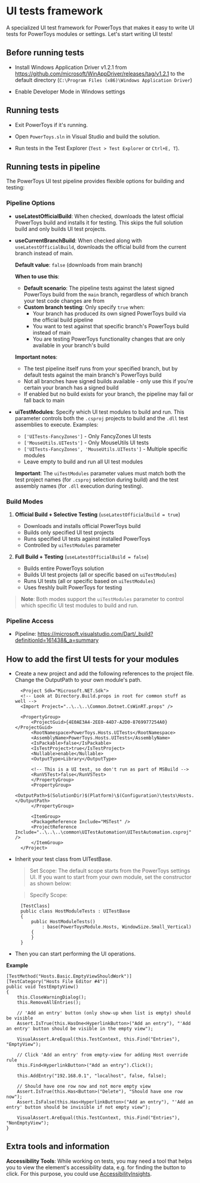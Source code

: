 # UI tests framework

 A specialized UI test framework for PowerToys that makes it easy to write UI tests for PowerToys modules or settings. Let's start writing UI tests!

## Before running tests  

- Install Windows Application Driver v1.2.1 from https://github.com/microsoft/WinAppDriver/releases/tag/v1.2.1 to the default directory (`C:\Program Files (x86)\Windows Application Driver`)

- Enable Developer Mode in Windows settings

## Running tests

- Exit PowerToys if it's running.

- Open `PowerToys.sln` in Visual Studio and build the solution.

- Run tests in the Test Explorer (`Test > Test Explorer` or `Ctrl+E, T`).

## Running tests in pipeline

The PowerToys UI test pipeline provides flexible options for building and testing:

### Pipeline Options

- **useLatestOfficialBuild**: When checked, downloads the latest official PowerToys build and installs it for testing. This skips the full solution build and only builds UI test projects.

- **useCurrentBranchBuild**: When checked along with `useLatestOfficialBuild`, downloads the official build from the current branch instead of main.

  **Default value**: `false` (downloads from main branch)
  
  **When to use this**:
  - **Default scenario**: The pipeline tests against the latest signed PowerToys build from the `main` branch, regardless of which branch your test code changes are from
  - **Custom branch testing**: Only specify `true` when:
    - Your branch has produced its own signed PowerToys build via the official build pipeline
    - You want to test against that specific branch's PowerToys build instead of main
    - You are testing PowerToys functionality changes that are only available in your branch's build
  
  **Important notes**:
  - The test pipeline itself runs from your specified branch, but by default tests against the main branch's PowerToys build
  - Not all branches have signed builds available - only use this if you're certain your branch has a signed build
  - If enabled but no build exists for your branch, the pipeline may fail or fall back to main

- **uiTestModules**: Specify which UI test modules to build and run. This parameter controls both the `.csproj` projects to build and the `.dll` test assemblies to execute. Examples:
  - `['UITests-FancyZones']` - Only FancyZones UI tests
  - `['MouseUtils.UITests']` - Only MouseUtils UI tests
  - `['UITests-FancyZones', 'MouseUtils.UITests']` - Multiple specific modules
  - Leave empty to build and run all UI test modules

  **Important**: The `uiTestModules` parameter values must match both the test project names (for `.csproj` selection during build) and the test assembly names (for `.dll` execution during testing).

### Build Modes

1. **Official Build + Selective Testing** (`useLatestOfficialBuild = true`)
   - Downloads and installs official PowerToys build
   - Builds only specified UI test projects
   - Runs specified UI tests against installed PowerToys
   - Controlled by `uiTestModules` parameter

2. **Full Build + Testing** (`useLatestOfficialBuild = false`)
   - Builds entire PowerToys solution
   - Builds UI test projects (all or specific based on `uiTestModules`)
   - Runs UI tests (all or specific based on `uiTestModules`)
   - Uses freshly built PowerToys for testing

> **Note**: Both modes support the `uiTestModules` parameter to control which specific UI test modules to build and run.

### Pipeline Access
- Pipeline: https://microsoft.visualstudio.com/Dart/_build?definitionId=161438&_a=summary

## How to add the first UI tests for your modules

- Create a new project and add the following references to the project file. Change the OutputPath to your own module's path.
  ```
    <Project Sdk="Microsoft.NET.Sdk">
    <!-- Look at Directory.Build.props in root for common stuff as well -->
    <Import Project="..\..\..\Common.Dotnet.CsWinRT.props" />

    <PropertyGroup>
        <ProjectGuid>{4E0AE3A4-2EE0-44D7-A2D0-8769977254A0}</ProjectGuid>
        <RootNamespace>PowerToys.Hosts.UITests</RootNamespace>
        <AssemblyName>PowerToys.Hosts.UITests</AssemblyName>
        <IsPackable>false</IsPackable>
        <IsTestProject>true</IsTestProject>
        <Nullable>enable</Nullable>
        <OutputType>Library</OutputType>

        <!-- This is a UI test, so don't run as part of MSBuild -->
        <RunVSTest>false</RunVSTest>
        </PropertyGroup>
        <PropertyGroup>
        <OutputPath>$(SolutionDir)$(Platform)\$(Configuration)\tests\Hosts.UITests\</OutputPath>
        </PropertyGroup>

        <ItemGroup>
        <PackageReference Include="MSTest" />
        <ProjectReference Include="..\..\..\common\UITestAutomation\UITestAutomation.csproj" />
        </ItemGroup>
    </Project>

  ```
- Inherit your test class from UITestBase.
  >Set Scope: The default scope starts from the PowerToys settings UI. If you want to start from your own module, set the constructor as shown below:
  
  >Specify Scope:
  ```
    [TestClass]
    public class HostModuleTests : UITestBase
    {
        public HostModuleTests()
            : base(PowerToysModule.Hosts, WindowSize.Small_Vertical)
        {
        }
    }
  ```

- Then you can start performing the UI operations.

**Example**
```
[TestMethod("Hosts.Basic.EmptyViewShouldWork")]
[TestCategory("Hosts File Editor #4")]
public void TestEmptyView()
{
    this.CloseWarningDialog();
    this.RemoveAllEntries();

    // 'Add an entry' button (only show-up when list is empty) should be visible
    Assert.IsTrue(this.HasOne<HyperlinkButton>("Add an entry"), "'Add an entry' button should be visible in the empty view");

    VisualAssert.AreEqual(this.TestContext, this.Find("Entries"), "EmptyView");

    // Click 'Add an entry' from empty-view for adding Host override rule
    this.Find<HyperlinkButton>("Add an entry").Click();

    this.AddEntry("192.168.0.1", "localhost", false, false);

    // Should have one row now and not more empty view
    Assert.IsTrue(this.Has<Button>("Delete"), "Should have one row now");
    Assert.IsFalse(this.Has<HyperlinkButton>("Add an entry"), "'Add an entry' button should be invisible if not empty view");

    VisualAssert.AreEqual(this.TestContext, this.Find("Entries"), "NonEmptyView");
}
```

## Extra tools and information

 **Accessibility Tools**:
While working on tests, you may need a tool that helps you to view the element's accessibility data, e.g. for finding the button to click. For this purpose, you could use [AccessibilityInsights](https://accessibilityinsights.io/docs/windows/overview).
